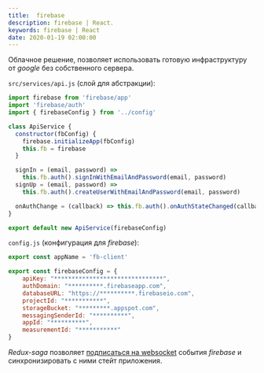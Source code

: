 ```yaml
---
title:  firebase
description: firebase | React.
keywords: firebase | React
date: 2020-01-19 02:00:00
---
```


Облачное решение, позволяет использовать готовую инфраструктуру от *google* без собственного сервера.

```src/services/api.js``` (слой для абстракции):

```js
import firebase from 'firebase/app'
import 'firebase/auth'
import { firebaseConfig } from '../config'

class ApiService {
  constructor(fbConfig) {
    firebase.initializeApp(fbConfig)
    this.fb = firebase
  }

  signIn = (email, password) =>
    this.fb.auth().signInWithEmailAndPassword(email, password)
  signUp = (email, password) =>
    this.fb.auth().createUserWithEmailAndPassword(email, password)

  onAuthChange = (callback) => this.fb.auth().onAuthStateChanged(callback)
}

export default new ApiService(firebaseConfig)
```

```config.js``` (конфигурация для *firebase*):

```js
export const appName = 'fb-client'

export const firebaseConfig = {
    apiKey: "*******************************",
    authDomain: "**********.firebaseapp.com",
    databaseURL: "https://**********.firebaseio.com",
    projectId: "***********",
    storageBucket: "*********.appspot.com",
    messagingSenderId: "**********",
    appId: "**********",
    measurementId: "***********"
}
```

*Redux-saga* позволяет [подписаться на websocket](http://localhost:8080/conspect/lib/react/react-intensive/saga/#%D1%81%D0%B8%D0%BD%D1%85%D1%80%D0%BE%D0%BD%D0%B8%D0%B7%D0%B0%D1%86%D0%B8%D1%8F-%D0%BF%D0%BE-%D1%81%D0%BE%D0%BA%D0%B5%D1%82%D0%B0%D0%BC) события *firebase* и синхронизировать с ними стейт приложения.
